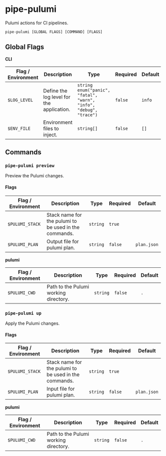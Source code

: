 # pipe-pulumi

Pulumi actions for CI pipelines.

`pipe-pulumi [GLOBAL FLAGS] [COMMAND] [FLAGS]`

## Global Flags

**CLI**

| Flag / Environment |  Description   |  Type    | Required | Default |
|---------------- | --------------- | --------------- |  --------------- |  --------------- |
| `$LOG_LEVEL` | Define the log level for the application. | `string`<br/>`enum("panic", "fatal", "warn", "info", "debug", "trace")` | `false` | <code>info</code> |
| `$ENV_FILE` | Environment files to inject. | `string[]` | `false` | <code>[]</code> |

## Commands

### `pipe-pulumi preview`

Preview the Pulumi changes.

#### Flags

| Flag / Environment |  Description   |  Type    | Required | Default |
|---------------- | --------------- | --------------- |  --------------- |  --------------- |
| `$PULUMI_STACK` | Stack name for the pulumi to be used in the commands. | `string` | `true` | <code></code> |
| `$PULUMI_PLAN` | Output file for pulumi plan. | `string` | `false` | <code>plan.json</code> |

**pulumi**

| Flag / Environment |  Description   |  Type    | Required | Default |
|---------------- | --------------- | --------------- |  --------------- |  --------------- |
| `$PULUMI_CWD` | Path to the Pulumi working directory. | `string` | `false` | <code>.</code> |

### `pipe-pulumi up`

Apply the Pulumi changes.

#### Flags

| Flag / Environment |  Description   |  Type    | Required | Default |
|---------------- | --------------- | --------------- |  --------------- |  --------------- |
| `$PULUMI_STACK` | Stack name for the pulumi to be used in the commands. | `string` | `true` | <code></code> |
| `$PULUMI_PLAN` | Input file for pulumi plan. | `string` | `false` | <code>plan.json</code> |

**pulumi**

| Flag / Environment |  Description   |  Type    | Required | Default |
|---------------- | --------------- | --------------- |  --------------- |  --------------- |
| `$PULUMI_CWD` | Path to the Pulumi working directory. | `string` | `false` | <code>.</code> |
